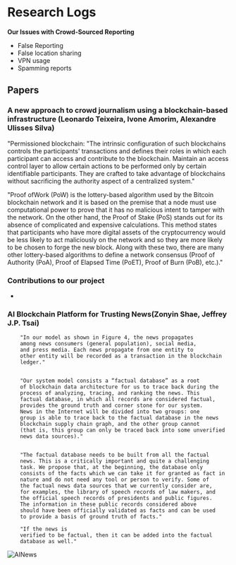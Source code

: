 # Research Logs

**Our Issues with Crowd-Sourced Reporting**

* False Reporting
* False location sharing
* VPN usage
* Spamming reports


## Papers
### A new approach to crowd journalism using a blockchain-based infrastructure (Leonardo Teixeira, Ivone Amorim, Alexandre Ulisses Silva)

"Permissioned blockchain: "The intrinsic configuration of such blockchains controls the participants' transactions and defines their roles in which each participant can access and contribute to the blockchain. Maintain an access control layer to allow certain actions to be performed only by certain identifiable participants.		They are crafted to take advantage of blockchains without sacrificing the authority aspect of a centralized system."

"Proof ofWork (PoW) is the lottery-based algorithm used by the Bitcoin blockchain network and it is based on the premise that a node must use computational power to prove that it has no malicious intent to tamper with the network. On the other hand, the Proof of Stake (PoS) stands out for its absence of complicated and expensive calculations. This method states that participants who have more digital assets of the cryptocurrency would be less likely to act maliciously on the network and so they are more likely to be chosen to forge the new block. Along with these two, there are many other lottery-based algorithms to define a network consensus (Proof of Authority (PoA), Proof of Elapsed Time (PoET), Proof of Burn (PoB), etc.)."

### Contributions to our project
* 

### AI Blockchain Platform for Trusting News(Zonyin Shae, Jeffrey J.P. Tsai)


		"In our model as shown in Figure 4, the news propagates
		among news consumers (general population), social media,
		and press media. Each news propagate from one entity to
		other entity will be recorded as a transaction in the blockchain
		ledger."


		"Our system model consists a “factual database” as a root
		of blockchain data architecture for us to trace back during the
		process of analyzing, tracing, and ranking the news. This
		factual database, in which all records are considered factual,
		provides the ground truth and corner stone for our system.
		News in the Internet will be divided into two groups: one
		group is able to trace back to the factual database in the news
		blockchain supply chain graph, and the other group cannot
		(that is, this group can only be traced back into some unverified
		news data sources)."
	
	
		"The factual database needs to be built from all the factual
		news. This is a critically important and quite a challenging
		task. We propose that, at the beginning, the database only
		consists of the facts which we can take it for granted as fact in
		nature and do not need any tool or person to verify. Some of
		the factual news data sources that we currently consider are,
		for examples, the library of speech records of law makers, and
		the official speech records of presidents and public figures.
		The information in these public records considered above
		should have been officially validated as facts and can be used
		to provide a basis of ground truth of facts."

		"If the news is
		verified to be factual, then it can be added into the factual
		database as well."

![AINews](https://user-images.githubusercontent.com/54986089/113020136-f95bf600-918a-11eb-91f0-4af35d5ae35d.PNG)
